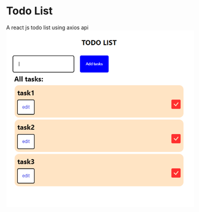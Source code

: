 # Todo List
A react js todo list using axios api
![screenshot of todolist](https://github.com/dhruviochani/todo_list/blob/master/screenshots/Screenshot%20(669).png)
